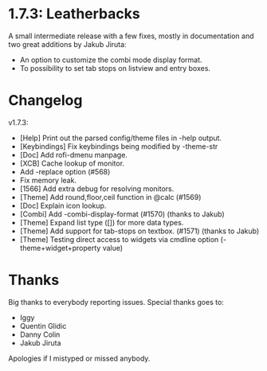 # 1.7.3: Leatherbacks

A small intermediate release with a few fixes, mostly in documentation and two great additions by Jakub Jiruta:

 * An option to customize the combi mode display format. 
 * To possibility to set tab stops on listview and entry boxes.

# Changelog

v1.7.3:
   - [Help] Print out the parsed config/theme files in -help output.
   - [Keybindings] Fix keybindings being modified by -theme-str
   - [Doc] Add rofi-dmenu manpage.
   - [XCB] Cache lookup of monitor.
   - Add -replace option (#568)
   - Fix memory leak.
   - [1566] Add extra debug for resolving monitors.
   - [Theme] Add round,floor,ceil function in @calc (#1569)
   - [Doc] Explain icon lookup.
   - [Combi] Add -combi-display-format (#1570) (thanks to Jakub)
   - [Theme] Expand list type ([]) for more data types.
   - [Theme] Add support for tab-stops on textbox. (#1571) (thanks to Jakub)
   - [Theme] Testing direct access to widgets via cmdline option (-theme+widget+property value)

# Thanks

Big thanks to everybody reporting issues.
Special thanks goes to:

* Iggy
* Quentin Glidic
* Danny Colin
* Jakub Jiruta

Apologies if I mistyped or missed anybody.
